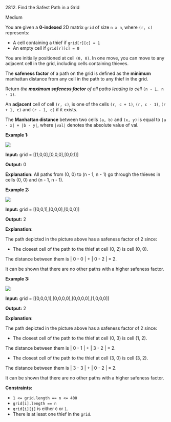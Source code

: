 2812\. Find the Safest Path in a Grid

Medium

You are given a **0-indexed** 2D matrix `grid` of size `n x n`, where `(r, c)` represents:

*   A cell containing a thief if `grid[r][c] = 1`
*   An empty cell if `grid[r][c] = 0`

You are initially positioned at cell `(0, 0)`. In one move, you can move to any adjacent cell in the grid, including cells containing thieves.

The **safeness factor** of a path on the grid is defined as the **minimum** manhattan distance from any cell in the path to any thief in the grid.

Return _the **maximum safeness factor** of all paths leading to cell_ `(n - 1, n - 1)`_._

An **adjacent** cell of cell `(r, c)`, is one of the cells `(r, c + 1)`, `(r, c - 1)`, `(r + 1, c)` and `(r - 1, c)` if it exists.

The **Manhattan distance** between two cells `(a, b)` and `(x, y)` is equal to `|a - x| + |b - y|`, where `|val|` denotes the absolute value of val.

**Example 1:**

![](https://assets.leetcode.com/uploads/2023/07/02/example1.png)

**Input:** grid = [[1,0,0],[0,0,0],[0,0,1]]

**Output:** 0

**Explanation:** All paths from (0, 0) to (n - 1, n - 1) go through the thieves in cells (0, 0) and (n - 1, n - 1). 

**Example 2:**

![](https://assets.leetcode.com/uploads/2023/07/02/example2.png)

**Input:** grid = [[0,0,1],[0,0,0],[0,0,0]]

**Output:** 2

**Explanation:**

The path depicted in the picture above has a safeness factor of 2 since:

- The closest cell of the path to the thief at cell (0, 2) is cell (0, 0).

The distance between them is | 0 - 0 | + | 0 - 2 | = 2.

It can be shown that there are no other paths with a higher safeness factor. 

**Example 3:**

![](https://assets.leetcode.com/uploads/2023/07/02/example3.png)

**Input:** grid = [[0,0,0,1],[0,0,0,0],[0,0,0,0],[1,0,0,0]]

**Output:** 2

**Explanation:**

The path depicted in the picture above has a safeness factor of 2 since:

- The closest cell of the path to the thief at cell (0, 3) is cell (1, 2).

The distance between them is | 0 - 1 | + | 3 - 2 | = 2.

- The closest cell of the path to the thief at cell (3, 0) is cell (3, 2).

The distance between them is | 3 - 3 | + | 0 - 2 | = 2.

It can be shown that there are no other paths with a higher safeness factor. 

**Constraints:**

*   `1 <= grid.length == n <= 400`
*   `grid[i].length == n`
*   `grid[i][j]` is either `0` or `1`.
*   There is at least one thief in the `grid`.